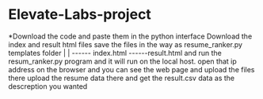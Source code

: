 # Elevate-Labs-project
*Download the code and paste them in the python interface 
Download the index and result html files save the files in the way as 
resume_ranker.py
templates folder
|
|
------ index.html
------result.html 
and run the resum_ranker.py program and it will run on the local host.
open that ip address on the browser and you can see the web page and upload the files there 
upload the resume data there and get the result.csv data as the descreption you wanted
